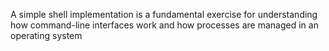 A simple shell implementation is a fundamental exercise for understanding how command-line interfaces work and how processes are managed in an operating system
